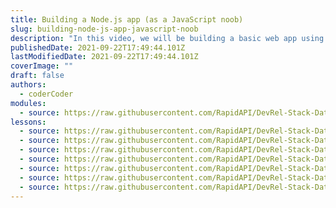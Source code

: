 ```yaml
---
title: Building a Node.js app (as a JavaScript noob)
slug: building-node-js-app-javascript-noob
description: "In this video, we will be building a basic web app using Node.js (Express.js) loading external API data using asynchronous JavaScript."
publishedDate: 2021-09-22T17:49:44.101Z
lastModifiedDate: 2021-09-22T17:49:44.101Z
coverImage: ""
draft: false
authors:
  - coderCoder
modules:
  - source: https://raw.githubusercontent.com/RapidAPI/DevRel-Stack-Data/improve/lms-yt-data/lms/courses/building-node-js-app-javascript-noob/index.md
lessons:
  - source: https://raw.githubusercontent.com/RapidAPI/DevRel-Stack-Data/improve/lms-yt-data/lms/courses/building-node-js-app-javascript-noob/01-intro.md
  - source: https://raw.githubusercontent.com/RapidAPI/DevRel-Stack-Data/improve/lms-yt-data/lms/courses/building-node-js-app-javascript-noob/02-set-website-files-local-express-js-site.md
  - source: https://raw.githubusercontent.com/RapidAPI/DevRel-Stack-Data/improve/lms-yt-data/lms/courses/building-node-js-app-javascript-noob/03-set-route-node-js-load-api-data-fetch.md
  - source: https://raw.githubusercontent.com/RapidAPI/DevRel-Stack-Data/improve/lms-yt-data/lms/courses/building-node-js-app-javascript-noob/04-asynchronous-javascript-json-data-server-side-client.md
  - source: https://raw.githubusercontent.com/RapidAPI/DevRel-Stack-Data/improve/lms-yt-data/lms/courses/building-node-js-app-javascript-noob/05-dynamically-generate-image-tag-javascript.md
  - source: https://raw.githubusercontent.com/RapidAPI/DevRel-Stack-Data/improve/lms-yt-data/lms/courses/building-node-js-app-javascript-noob/06-api-key-secure-dotenv.md
  - source: https://raw.githubusercontent.com/RapidAPI/DevRel-Stack-Data/improve/lms-yt-data/lms/courses/building-node-js-app-javascript-noob/07-style-website-css.md
---
```


